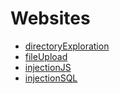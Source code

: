 # Websites

- [directoryExploration](./directoryExploration)
- [fileUpload](./fileUpload)
- [injectionJS](./injectionJS)
- [injectionSQL](./injectionSQL)